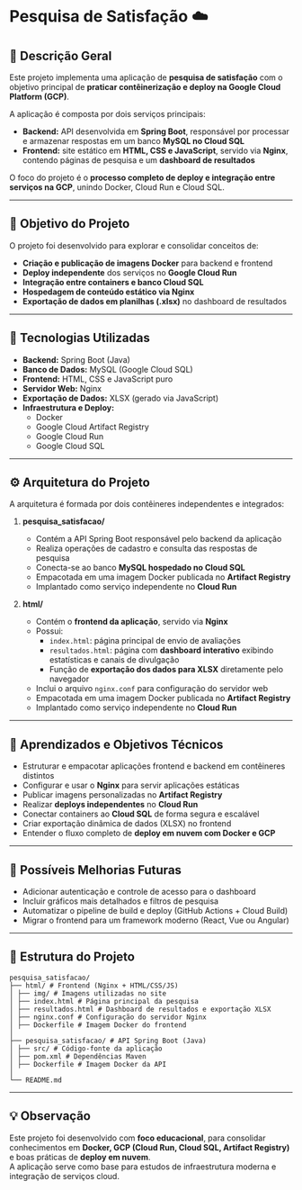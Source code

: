 # Pesquisa de Satisfação ☁️

## 📘 Descrição Geral
Este projeto implementa uma aplicação de **pesquisa de satisfação** com o objetivo principal de **praticar contêinerização e deploy na Google Cloud Platform (GCP)**.  

A aplicação é composta por dois serviços principais:
- **Backend:** API desenvolvida em **Spring Boot**, responsável por processar e armazenar respostas em um banco **MySQL no Cloud SQL**  
- **Frontend:** site estático em **HTML, CSS e JavaScript**, servido via **Nginx**, contendo páginas de pesquisa e um **dashboard de resultados**

O foco do projeto é o **processo completo de deploy e integração entre serviços na GCP**, unindo Docker, Cloud Run e Cloud SQL.

---

## 🎯 Objetivo do Projeto
O projeto foi desenvolvido para explorar e consolidar conceitos de:
- **Criação e publicação de imagens Docker** para backend e frontend  
- **Deploy independente** dos serviços no **Google Cloud Run**  
- **Integração entre containers e banco Cloud SQL**  
- **Hospedagem de conteúdo estático via Nginx**  
- **Exportação de dados em planilhas (.xlsx)** no dashboard de resultados  

---

## 🧩 Tecnologias Utilizadas
- **Backend:** Spring Boot (Java)  
- **Banco de Dados:** MySQL (Google Cloud SQL)  
- **Frontend:** HTML, CSS e JavaScript puro  
- **Servidor Web:** Nginx  
- **Exportação de Dados:** XLSX (gerado via JavaScript)  
- **Infraestrutura e Deploy:**  
  - Docker  
  - Google Cloud Artifact Registry  
  - Google Cloud Run  
  - Google Cloud SQL  

---

## ⚙️ Arquitetura do Projeto
A arquitetura é formada por dois contêineres independentes e integrados:

1. **pesquisa_satisfacao/**  
   - Contém a API Spring Boot responsável pelo backend da aplicação  
   - Realiza operações de cadastro e consulta das respostas de pesquisa  
   - Conecta-se ao banco **MySQL hospedado no Cloud SQL**  
   - Empacotada em uma imagem Docker publicada no **Artifact Registry**
   - Implantado como serviço independente no **Cloud Run**

2. **html/**  
   - Contém o **frontend da aplicação**, servido via **Nginx**  
   - Possui:
     - `index.html`: página principal de envio de avaliações  
     - `resultados.html`: página com **dashboard interativo** exibindo estatísticas e canais de divulgação  
     - Função de **exportação dos dados para XLSX** diretamente pelo navegador  
   - Inclui o arquivo `nginx.conf` para configuração do servidor web
   - Empacotada em uma imagem Docker publicada no **Artifact Registry**
   - Implantado como serviço independente no **Cloud Run**

---

## 🧠 Aprendizados e Objetivos Técnicos
- Estruturar e empacotar aplicações frontend e backend em contêineres distintos  
- Configurar e usar o **Nginx** para servir aplicações estáticas  
- Publicar imagens personalizadas no **Artifact Registry**  
- Realizar **deploys independentes** no **Cloud Run**  
- Conectar containers ao **Cloud SQL** de forma segura e escalável  
- Criar exportação dinâmica de dados (XLSX) no frontend  
- Entender o fluxo completo de **deploy em nuvem com Docker e GCP**

---

## 🚀 Possíveis Melhorias Futuras
- Adicionar autenticação e controle de acesso para o dashboard  
- Incluir gráficos mais detalhados e filtros de pesquisa  
- Automatizar o pipeline de build e deploy (GitHub Actions + Cloud Build)  
- Migrar o frontend para um framework moderno (React, Vue ou Angular)  

---

## 📂 Estrutura do Projeto
```
pesquisa_satisfacao/
├── html/ # Frontend (Nginx + HTML/CSS/JS)
│ ├── img/ # Imagens utilizadas no site
│ ├── index.html # Página principal da pesquisa
│ ├── resultados.html # Dashboard de resultados e exportação XLSX
│ ├── nginx.conf # Configuração do servidor Nginx
│ ├── Dockerfile # Imagem Docker do frontend
│
├── pesquisa_satisfacao/ # API Spring Boot (Java)
│ ├── src/ # Código-fonte da aplicação
│ ├── pom.xml # Dependências Maven
│ ├── Dockerfile # Imagem Docker da API
│
└── README.md
```

---

## 💡 Observação
Este projeto foi desenvolvido com **foco educacional**, para consolidar conhecimentos em **Docker, GCP (Cloud Run, Cloud SQL, Artifact Registry)** e boas práticas de **deploy em nuvem**.  
A aplicação serve como base para estudos de infraestrutura moderna e integração de serviços cloud.
